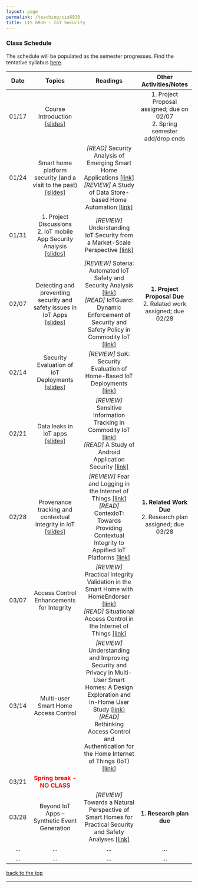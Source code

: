 ```yaml
---
layout: page
permalink: /teaching/cis6930
title: CIS 6930 - IoT Security
---
```


### Class Schedule

<p>The schedule will be populated as the semester progresses. Find the tentative syllabus <a href="/assets/cis6930/cis6930-syllabus.pdf">here</a>.</p>
<p></p>
<p></p>
<table class="table-schedule">
  <thead>
    <tr>
      <th style="text-align: center">Date</th>
      <th style="text-align: center">Topics</th>
      <th style="text-align: center">Readings</th>
      <th style="text-align: center">Other Activities/Notes</th>
    </tr>
  </thead>
  <tbody>
    <tr>
      <td style="text-align: center">01/17</td>
      <td style="text-align: center">Course Introduction <a href="/assets/cis6930/class_slides/lec01_intro_iotsec.pdf">[slides]</a></td>
      <td style="text-align: center"> </td>
      <td style="text-align: center"> 1. Project Proposal assigned; due on 02/07  <br /> 2.	Spring semester add/drop ends</td>
    </tr>
    <tr>
      <td style="text-align: center">01/24</td>
      <td style="text-align: center">Smart home platform security (and a visit to the past) <a href="/assets/cis6930/class_slides/lec02_intro-to-sec-and-crypto.pdf">[slides]</a></td>
      <td style="text-align: center"> <em>[READ]</em> Security Analysis of Emerging Smart Home Applications <a href="http://iotsecurity.eecs.umich.edu/img/Fernandes_SmartThingsSP16.pdf" target="_blank">[link]</a> <br/> <em>[REVIEW]</em> A Study of Data Store-based Home Automation <a href="https://kaushalkafle.com/assets/conference/kafle-codaspy19.pdf" target="_blank">[link] </a>
      </td>
      <td style="text-align: center"> </td>
    </tr>
    <tr>
      <td style="text-align: center">01/31</td>
      <td style="text-align: center">1. Project Discussions <br/> 2. IoT mobile App Security Analysis <a href="/assets/cis6930/class_slides/lec03_crypto_continued.pdf">[slides]</a> </td>
      <td style="text-align: center"> <em>[REVIEW]</em> Understanding IoT Security from a Market-Scale Perspective <a href="https://kaushalkafle.com/assets/conference/manandhar-ccs22.pdf" target="_blank">[link]</a>
      </td>
      <td style="text-align: center"> </td>
    </tr>
    <tr>
      <td style="text-align: center">02/07</td>
      <td style="text-align: center">Detecting and preventing security and safety issues in IoT Apps <a href="/assets/cis6930/class_slides/lec04_crypto_continued.pdf">[slides]</a> </td>
      <td style="text-align: center"> <em>[REVIEW]</em> Soteria: Automated IoT Safety and Security Analysis <a href="https://beerkay.github.io/papers/Berkay2018SoteriaUSENIXATC.pdf" target="_blank">[link]</a> <br/> <em>[READ]</em> IoTGuard: Dynamic Enforcement of Security and Safety Policy in Commodity IoT <a href="https://www.ndss-symposium.org/wp-content/uploads/2019/02/ndss2019_07A-1_Celik_paper.pdf" target="_blank">[link]</a>
      </td>
      <td style="text-align: center"> <strong>1. Project Proposal Due</strong> <br/> 2. Related work assigned; due 02/28</td>
    </tr>
    <tr>
      <td style="text-align: center">02/14</td>
      <td style="text-align: center">Security Evaluation of IoT Deployments <a href="/assets/cis6930/class_slides/lec05_ssl.pdf">[slides]</a> </td>
      <td style="text-align: center"> <em>[REVIEW]</em> SoK: Security Evaluation of Home-Based IoT Deployments <a href="https://astrolavos.gatech.edu/articles/sok_sp19.pdf" target="_blank">[link]</a>
      </td>
      <td style="text-align: center"></td>
    </tr>
    <tr>
      <td style="text-align: center">02/21</td>
      <td style="text-align: center">Data leaks in IoT apps <a href="/assets/cis6930/class_slides/lec06_access_control.pdf">[slides]</a></td>
      <td style="text-align: center"> <em>[REVIEW]</em> Sensitive Information Tracking in Commodity IoT <a href="https://www.usenix.org/system/files/conference/usenixsecurity18/sec18-celik.pdf" target="_blank">[link]</a> <br/> <em>[READ]</em> A Study of Android Application Security <a href="http://www.enck.org/pubs/enck-sec11.pdf" target="_blank">[link]</a>
      </td>
      <td style="text-align: center"></td>
    </tr>
    <tr>
      <td style="text-align: center">02/28</td>
      <td style="text-align: center">Provenance tracking and contextual integrity in IoT <a href="/assets/cis6930/class_slides/lec07_access_control.pdf">[slides]</a> </td>
      <td style="text-align: center"> <em>[REVIEW]</em> Fear and Logging in the Internet of Things <a href="http://seclab.illinois.edu/wp-content/uploads/2017/12/wang2018fear.pdf" target="_blank">[link]</a> <br/> <em>[READ]</em> ContexIoT: Towards Providing Contextual Integrity to Appified IoT Platforms <a href="https://iotsecurity.engin.umich.edu/wp-content/uploads/sites/396/2018/06/contexiot_ndss17.pdf" target="_blank">[link]</a>
      </td>
      <td style="text-align: center"><strong>1. Related Work Due</strong> <br/> 2. Research plan assigned; due 03/28</td>
    </tr>
    <tr>
      <td style="text-align: center">03/07</td>
      <td style="text-align: center">Access Control Enhancements for Integrity </td>
      <td style="text-align: center"> <em>[REVIEW]</em> Practical Integrity Validation in the Smart Home with HomeEndorser <a href="https://kaushalkafle.com/assets/conference/kafle-wisec24.pdf" target="_blank">[link]</a> <br/> <em>[READ]</em> Situational Access Control in the Internet of Things <a href="https://cs.uwaterloo.ca/~yaafer/teaching/papers/shmat_ccs18.pdf" target="_blank">[link]</a>
      </td>
      <td style="text-align: center"></td>
    </tr>
    <tr>
      <td style="text-align: center">03/14</td>
      <td style="text-align: center">Multi-user Smart Home Access Control </td>
      <td style="text-align: center"> <em>[REVIEW]</em> Understanding and Improving Security and Privacy in Multi-User Smart Homes: A Design Exploration and In-Home User Study <a href="https://www.usenix.org/system/files/sec19-zeng.pdf" target="_blank">[link]</a> <br/> <em>[READ]</em> Rethinking Access Control and Authentication for the Home Internet of Things (IoT) <a href="https://www.usenix.org/system/files/conference/usenixsecurity18/sec18-he.pdf" target="_blank">[link]</a>
      </td>
      <td style="text-align: center"></td>
    </tr>
    <tr>
      <td style="text-align: center">03/21</td>
      <td style="text-align: center; color: red"> <strong>Spring break - NO CLASS </strong></td>
      <td style="text-align: center"> 
      </td>
      <td style="text-align: center"></td>
    </tr>
    <tr>
      <td style="text-align: center">03/28</td>
      <td style="text-align: center">Beyond IoT Apps – Synthetic Event Generation </td>
      <td style="text-align: center"> <em>[REVIEW]</em> Towards a Natural Perspective of Smart Homes for Practical Security and Safety Analyses <a href="https://kaushalkafle.com/assets/conference/manandhar-oakland20.pdf" target="_blank">[link]</a>
      </td>
      <td style="text-align: center"><strong>1. Research plan due</strong></td>
    </tr>
    <tr>
      <td style="text-align: center">...</td>
      <td style="text-align: center">... </td>
      <td style="text-align: center"> ...
      </td>
      <td style="text-align: center">...</td>
    </tr>
    <tr>
      <td style="text-align: center">...</td>
      <td style="text-align: center">... </td>
      <td style="text-align: center"> ...
      </td>
      <td style="text-align: center">...</td>
    </tr>

</tbody>
</table>
<!-- Common Links for the schedule -->
<!-- Ross Anderson book-->

<p><a href="#top">back to the top</a></p>
<hr />
<p> </p>